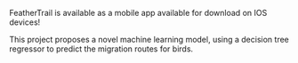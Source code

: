 FeatherTrail is available as a mobile app available for download on IOS devices! 

This project proposes a novel machine learning model, using a decision tree regressor to predict the migration routes for birds. 



